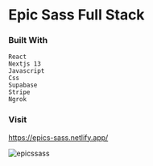 # Epic Sass Full Stack

### Built With

```
React
Nextjs 13
Javascript
Css
Supabase
Stripe
Ngrok

```

### Visit

https://epics-sass.netlify.app/

![epicssass](https://github.com/GonzaloVolonterio/sass-full-stack/assets/64506662/ad6a194c-1963-4aae-8acc-f50fb363d3ca)
